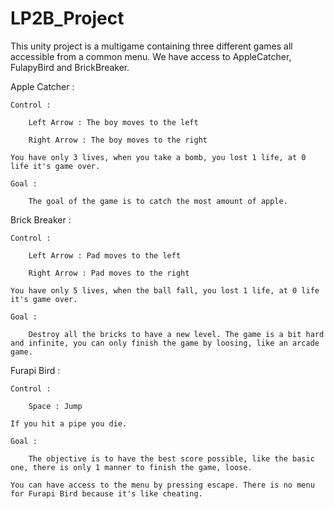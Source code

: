 # LP2B_Project

This unity project is a multigame containing three different games all accessible from a common menu. We have access to AppleCatcher, FulapyBird and BrickBreaker.

Apple Catcher :

    Control :
    
        Left Arrow : The boy moves to the left
        
        Right Arrow : The boy moves to the right

    You have only 3 lives, when you take a bomb, you lost 1 life, at 0 life it's game over.

    Goal :

        The goal of the game is to catch the most amount of apple.
    

Brick Breaker :

    Control :
    
        Left Arrow : Pad moves to the left
        
        Right Arrow : Pad moves to the right

    You have only 5 lives, when the ball fall, you lost 1 life, at 0 life it's game over.

    Goal :

        Destroy all the bricks to have a new level. The game is a bit hard and infinite, you can only finish the game by loosing, like an arcade game.

Furapi Bird :

    Control :
    
        Space : Jump

    If you hit a pipe you die.

    Goal :

        The objective is to have the best score possible, like the basic one, there is only 1 manner to finish the game, loose.

    You can have access to the menu by pressing escape. There is no menu for Furapi Bird because it's like cheating. 
